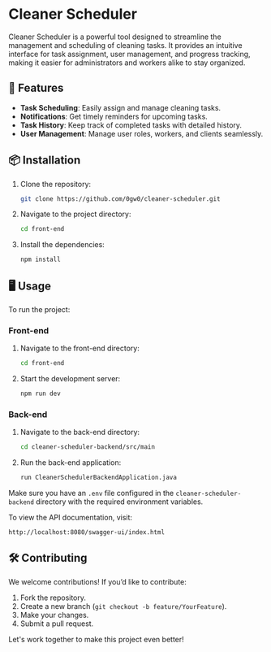# Cleaner Scheduler

Cleaner Scheduler is a powerful tool designed to streamline the management and scheduling of cleaning tasks. It provides an intuitive interface for task assignment, user management, and progress tracking, making it easier for administrators and workers alike to stay organized.

## 🚀 Features

- **Task Scheduling**: Easily assign and manage cleaning tasks.
- **Notifications**: Get timely reminders for upcoming tasks.
- **Task History**: Keep track of completed tasks with detailed history.
- **User Management**: Manage user roles, workers, and clients seamlessly.

## 📦 Installation

1. Clone the repository:
   ```bash
   git clone https://github.com/0gw0/cleaner-scheduler.git
   ```

2. Navigate to the project directory:
   ```bash
   cd front-end
   ```

3. Install the dependencies:
   ```bash
   npm install
   ```

## 🖥️ Usage

To run the project:

### Front-end

1. Navigate to the front-end directory:
   ```bash
   cd front-end
   ```

2. Start the development server:
   ```bash
   npm run dev
   ```

### Back-end

1. Navigate to the back-end directory:
   ```bash
   cd cleaner-scheduler-backend/src/main
   ```

2. Run the back-end application:
   ```bash
   run CleanerSchedulerBackendApplication.java
   ```

Make sure you have an `.env` file configured in the `cleaner-scheduler-backend` directory with the required environment variables.

To view the API documentation, visit:
```
http://localhost:8080/swagger-ui/index.html
```

## 🛠️ Contributing

We welcome contributions! If you’d like to contribute:

1. Fork the repository.
2. Create a new branch (`git checkout -b feature/YourFeature`).
3. Make your changes.
4. Submit a pull request.

Let's work together to make this project even better!

